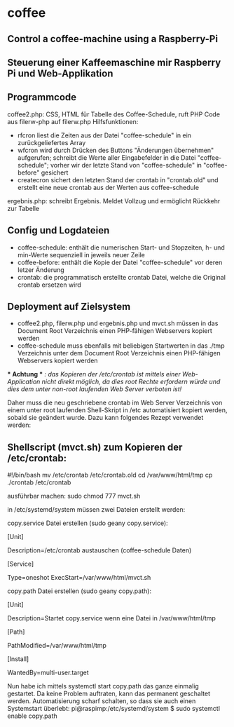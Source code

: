 # coffee
## Control a coffee-machine using a Raspberry-Pi
## Steuerung einer Kaffeemaschine mir Raspberry Pi und Web-Applikation


## Programmcode
coffee2.php: CSS, HTML für Tabelle des Coffee-Schedule, ruft PHP Code aus filerw-php auf
filerw.php Hilfsfunktionen: 
- rfcron liest die Zeiten aus der Datei "coffee-schedule" in ein zurückgeliefertes Array
- wfcron wird durch Drücken des Buttons "Änderungen übernehmen" aufgerufen; schreibt die Werte aller Eingabefelder in die Datei "coffee-				schedule"; vorher wir der letzte Stand von "coffee-schedule" in 					"coffee-before" gesichert
- createcron sichert den letzten Stand der crontab in "crontab.old" und erstellt eine neue crontab aus der Werten aus coffee-schedule
				
ergebnis.php: schreibt Ergebnis. Meldet Vollzug und ermöglicht Rückkehr zur Tabelle

## Config und Logdateien
- coffee-schedule: enthält die numerischen Start- und Stopzeiten, h- und min-Werte sequenziell in 	jeweils neuer Zeile
- coffee-before: enthält die Kopie der Datei "coffee-schedule" vor deren letzer	Änderung
- crontab: die programmatisch erstellte crontab Datei, welche die Original crontab ersetzen wird

## Deployment auf Zielsystem
- coffee2.php, filerw.php und ergebnis.php und mvct.sh müssen in das Document Root Verzeichnis einen PHP-fähigen Webservers kopiert werden
- coffee-schedule muss ebenfalls mit beliebigen Startwerten in das ./tmp Verzeichnis unter dem Document Root Verzeichnis einen PHP-fähigen Webservers kopiert werden

__* Achtung *__ *: das Kopieren der /etc/crontab ist mittels einer Web-Application nicht direkt möglich, da dies root Rechte erfordern würde und dies dem unter non-root laufenden Web Server verboten ist!*

Daher muss die neu geschriebene crontab im Web Server Verzeichnis von einem unter root laufenden Shell-Skript in /etc automatisiert kopiert werden, sobald sie geändert wurde. Dazu kann folgendes Rezept verwendet werden:

## Shellscript (mvct.sh) zum Kopieren der /etc/crontab:

&#35;!/bin/bash
mv /etc/crontab /etc/crontab.old
cd /var/www/html/tmp
cp ./crontab /etc/crontab

ausführbar machen:
sudo chmod 777 mvct.sh

in /etc/systemd/system müssen zwei Dateien erstellt werden:

copy.service Datei erstellen (sudo geany copy.service):

<p>[Unit]</p>
Description=/etc/crontab austauschen (coffee-schedule Daten)

<p>[Service]</p>
Type=oneshot
ExecStart=/var/www/html/mvct.sh

copy.path Datei erstellen (sudo geany copy.path): 

<p>[Unit]</p>
Description=Startet copy.service wenn eine Datei in /var/www/html/tmp

<p>[Path]</p>
PathModified=/var/www/html/tmp

<p>[Install]</p>
WantedBy=multi-user.target </p>

Nun habe ich mittels 
systemctl start copy.path 
das ganze einmalig gestartet. Da keine Problem auftraten, kann das permanent geschaltet werden.
Automatisierung scharf schalten, so dass sie auch einen Systemstart überlebt:
pi@raspimp:/etc/systemd/system $ sudo systemctl enable copy.path
